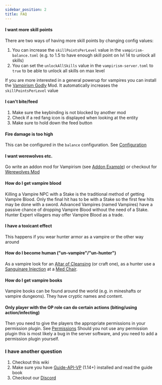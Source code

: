 ```yaml
---
sidebar_position: 2
title: FAQ
---
```


#### I want more skill points
There are two ways of having more skill points by changing config values:  
1) You can increase the `skillPointsPerLevel` value in the `vampirism-balance.toml` (e.g. to 1.5 to have enough skill point on lvl 14 to unlock all skills)  
2) You can set the `unlockAllSkills` value in the `vampirism-server.toml` to `true` to be able to unlock all skills on max level

If you are more interested in a general powerup for vampires you can install the [Vampirism Godly](https://www.curseforge.com/minecraft/mc-mods/godly-vampirism) Mod. It automatically increases the `skillPointsPerLevel` value
#### I can't bite/feed
1) Make sure the keybinding is not blocked by another mod  
2) Check if a red fang icon is displayed when looking at the entity  
3) Make sure to hold down the feed button  

#### Fire damage is too high
This can be configured in the `balance` configuration. See [Configuration](configuration.md)

#### I want werewolves etc.
Go write an addon mod for Vampirism (see [Addon Example](https://github.com/TeamLapen/VampirismAddonExample)) or checkout for [Werewolves Mod](https://github.com/TeamLapen/Werewolves)

#### How do I get vampire blood
Killing a Vampire NPC with a Stake is the traditional method of getting Vampire Blood. Only the final hit has to be with a Stake so the first few hits may be done with a sword. Advanced Vampires (named Vampires) have a passive chance of dropping Vampire Blood without the need of a Stake. Hunter Expert villagers may offer Vampire Blood as a trade. 

#### I have a toxicant effect
This happens if you wear hunter armor as a vampire or the other way around

#### How do I become human ("un-vampire"/"un-hunter")
As a vampire look for an [Altar of Cleansing](content/blocks.mdx#altar-of-cleansing) (or craft one), as a hunter use a [Sanguinare Injection](content/items#sanguinare-injection) at a [Med Chair](content/blocks.mdx#injection-chair).

#### How do I get vampire books
Vampire books can be found around the world (e.g. in mineshafts or vampire dungeons). They have cryptic names and content.

#### Only player with the OP role can do certain actions (biting/using action/infecting)
Then you need to give the players the appropriate permissions in your permission plugin. See [Permissions](./permissions.md)
Should you not use any permission plugin this is most likely a bug in the server software, and you need to add a permission plugin yourself.

### I have another question
1) Checkout this wiki  
2) Make sure you have [Guide-API-VP](https://www.curseforge.com/minecraft/mc-mods/guide-api-village-and-pillage/) (1.14+) 
installed and read the guide book  
3) Checkout our [Discord](https://discord.gg/wuamm4P)